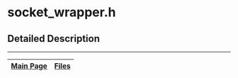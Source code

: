 # socket\_wrapper.h #



## Detailed Description ##




---
| [Main Page](Doxygen.md) | [Files](Doxygen_files.md) |
|:------------------------|:--------------------------|